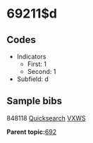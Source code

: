 # 69211$d

## Codes

-   Indicators
    -   First: 1
    -   Second: 1
-   Subfield: d

## Sample bibs

848118 [Quicksearch](https://search.library.yale.edu/catalog/848118) [VXWS](http://prodorbis.library.yale.edu:7014/vxws/GetHoldingsService?bibId=848118)

**Parent topic:**[692](../../tags/692/692.md)

